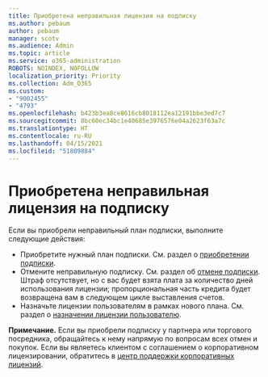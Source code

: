 ```yaml
---
title: Приобретена неправильная лицензия на подписку
ms.author: pebaum
author: pebaum
manager: scotv
ms.audience: Admin
ms.topic: article
ms.service: o365-administration
ROBOTS: NOINDEX, NOFOLLOW
localization_priority: Priority
ms.collection: Adm_O365
ms.custom:
- "9002455"
- "4793"
ms.openlocfilehash: b423b3ea8ce8616cb8018112ea12191bbe3ed7c7
ms.sourcegitcommit: 8bc60ec34bc1e40685e3976576e04a2623f63a7c
ms.translationtype: HT
ms.contentlocale: ru-RU
ms.lasthandoff: 04/15/2021
ms.locfileid: "51809884"
---
```

# <a name="purchased-wrong-subscription-license"></a>Приобретена неправильная лицензия на подписку

Если вы приобрели неправильный план подписки, выполните следующие действия:

- Приобретите нужный план подписки. См. раздел о [приобретении подписки](https://docs.microsoft.com/alchemyinsights/buy-a-subscription-to-office-365-for-business).
- Отмените неправильную подписку. См. раздел об [отмене подписки](https://docs.microsoft.com/alchemyinsights/canceling-your-office-365-subscription).
Штраф отсутствует, но с вас будет взята плата за количество дней использования лицензии; пропорциональная часть кредита будет возвращена вам в следующем цикле выставления счетов.
- Назначьте лицензии пользователям в рамках нового плана. См. раздел о [назначении лицензии пользователю](https://docs.microsoft.com/alchemyinsights/how-to-assign-a-license-to-a-user).

**Примечание.** Если вы приобрели подписку у партнера или торгового посредника, обращайтесь к нему напрямую по вопросам всех отмен и покупок. Если вы являетесь клиентом с соглашением о корпоративном лицензировании, обратитесь в [центр поддержки корпоративных лицензий](https://support.microsoft.com/help/4471406/how-to-contact-the-microsoft-volume-licensing-service-center).
